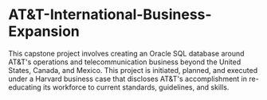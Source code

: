 # AT&T-International-Business-Expansion
This capstone project involves creating an Oracle SQL database around AT&T's operations and telecommunication business beyond the United States, Canada, and Mexico. This project is initiated, planned, and executed under a Harvard business case that discloses AT&T's accomplishment in re-educating its workforce to current standards, guidelines, and skills.
